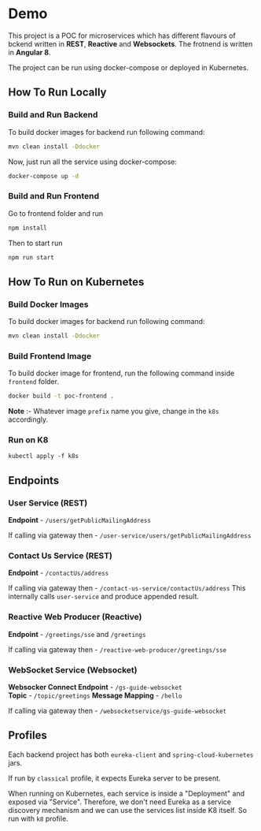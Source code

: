 # Demo
This project is a POC for microservices which has different flavours of bckend written in **REST**, **Reactive** and **Websockets**. The frotnend is written in **Angular 8**.

The project can be run using docker-compose or deployed in Kubernetes.

## How To Run Locally

### Build and Run Backend
To build docker images for backend run following command:
```sh
mvn clean install -Ddocker
```

Now, just run all the service using docker-compose:

```sh
docker-compose up -d
```

### Build and Run Frontend

Go to frontend folder and run 

```sh
npm install
```

Then to start run

```sh
npm run start
```

## How To Run on Kubernetes

### Build Docker Images

To build docker images for backend run following command:
```sh
mvn clean install -Ddocker
```

### Build Frontend Image

To build docker image for frontend, run the following command inside `frontend` folder.
```sh
docker build -t poc-frontend .
```

**Note** :- Whatever image `prefix` name you give, change in the `k8s` accordingly.

### Run on K8

```
kubectl apply -f k8s
```

## Endpoints

### User Service (REST)

**Endpoint** - `/users/getPublicMailingAddress` 

If calling via gateway then - `/user-service/users/getPublicMailingAddress`

### Contact Us Service (REST)

**Endpoint** - `/contactUs/address` 

If calling via gateway then - `/contact-us-service/contactUs/address`
This internally calls `user-service` and produce appended result.

### Reactive Web Producer (Reactive)

**Endpoint**  - `/greetings/sse`  and `/greetings`

If calling via gateway then - `/reactive-web-producer/greetings/sse`

### WebSocket Service  (Websocket)

**Websocker Connect Endpoint** - `/gs-guide-websocket`  
**Topic** - `/topic/greetings`
**Message Mapping** - `/hello`

If calling via gateway then - `/websocketservice/gs-guide-websocket`

## Profiles
Each backend project has both `eureka-client` and `spring-cloud-kubernetes` jars. 

If run by `classical` profile, it expects Eureka server to be present.

When running on Kubernetes, each service is inside a "Deployment" and exposed via "Service". Therefore, we don't need Eureka as a service discovery mechanism and we can use the services list inside K8 itself. So run with `k8` profile.
